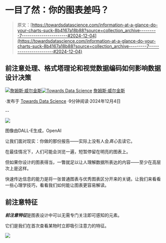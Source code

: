 # 一目了然：你的图表差吗？

> 原文：[https://towardsdatascience.com/information-at-a-glance-do-your-charts-suck-8b4167a18b88?source=collection_archive---------7-----------------------#2024-12-04](https://towardsdatascience.com/information-at-a-glance-do-your-charts-suck-8b4167a18b88?source=collection_archive---------7-----------------------#2024-12-04)

## 前注意处理、格式塔理论和视觉数据编码如何影响数据设计决策

[](https://medium.com/@jdhwilkins?source=post_page---byline--8b4167a18b88--------------------------------)[![詹姆斯·威尔金斯](../Images/fcdad070781b6e1d2cc2c293194a6f1a.png)](https://medium.com/@jdhwilkins?source=post_page---byline--8b4167a18b88--------------------------------)[](https://towardsdatascience.com/?source=post_page---byline--8b4167a18b88--------------------------------)[![Towards Data Science](../Images/a6ff2676ffcc0c7aad8aaf1d79379785.png)](https://towardsdatascience.com/?source=post_page---byline--8b4167a18b88--------------------------------) [詹姆斯·威尔金斯](https://medium.com/@jdhwilkins?source=post_page---byline--8b4167a18b88--------------------------------)

·发布于 [Towards Data Science](https://towardsdatascience.com/?source=post_page---byline--8b4167a18b88--------------------------------) ·9分钟阅读·2024年12月4日

--

![](../Images/429e014a2dbca98632649a61a33da0d9.png)

图像由DALL-E生成，OpenAI

让我们面对现实：你做的那份报告——实际上没有人会*真心*去读它。

在最佳情况下，人们可能会浏览一遍，短暂停留在明亮的图表上。

但如果你设计的图表得当，一瞥就足以让人理解数据所表达的内容——至少在高层次上是这样。

快速传达信息的能力是将一张普通图表与优秀图表区分开来的关键。让我们来看看一些心理学技巧，看看我们如何能让图表更容易解读。

## **前注意特征**

***前注意特征***是图表设计中可以无需专门关注即可感知的元素。

它们是我们在首次查看某物时立即吸引注意力的特征。

![](../Images/0ccbfcac7266dc938fcc71b19adfc05f.png)
